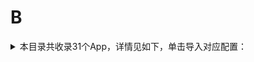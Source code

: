 # B
<details>
<summary>
本目录共收录31个App，详情见如下，单击导入对应配置：
</summary>

- [Blued](https://quantumult.app/x/open-app/add-resource?remote-resource=%7B%22rewrite_remote%22%3A%20%5B%22https%3A%2F%2Fraw.githubusercontent.com%2Fzirawell%2FR-Store%2Fmain%2FRule%2FQuanX%2FAdblock%2FApp%2FB%2FBlued%2Frewrite%2Fblued.conf%2C%20tag%3DBlued%22%5D%7D)
- [Boss直聘](https://quantumult.app/x/open-app/add-resource?remote-resource=%7B%22rewrite_remote%22%3A%20%5B%22https%3A%2F%2Fraw.githubusercontent.com%2Fzirawell%2FR-Store%2Fmain%2FRule%2FQuanX%2FAdblock%2FApp%2FB%2FBoss%E7%9B%B4%E8%81%98%2Frewrite%2Fboss.conf%2C%20tag%3DBoss%E7%9B%B4%E8%81%98%22%5D%7D)
- [不背单词](https://quantumult.app/x/open-app/add-resource?remote-resource=%7B%22rewrite_remote%22%3A%20%5B%22https%3A%2F%2Fraw.githubusercontent.com%2Fzirawell%2FR-Store%2Fmain%2FRule%2FQuanX%2FAdblock%2FApp%2FB%2F%E4%B8%8D%E8%83%8C%E5%8D%95%E8%AF%8D%2Frewrite%2Fbeingfine.conf%2C%20tag%3D%E4%B8%8D%E8%83%8C%E5%8D%95%E8%AF%8D%22%5D%7D)
- [北京银行](https://quantumult.app/x/open-app/add-resource?remote-resource=%7B%22rewrite_remote%22%3A%20%5B%22https%3A%2F%2Fraw.githubusercontent.com%2Fzirawell%2FR-Store%2Fmain%2FRule%2FQuanX%2FAdblock%2FApp%2FB%2F%E5%8C%97%E4%BA%AC%E9%93%B6%E8%A1%8C%2Frewrite%2Fbankofbeijing.conf%2C%20tag%3D%E5%8C%97%E4%BA%AC%E9%93%B6%E8%A1%8C%22%5D%7D)
- [北京首汽](https://quantumult.app/x/open-app/add-resource?remote-resource=%7B%22rewrite_remote%22%3A%20%5B%22https%3A%2F%2Fraw.githubusercontent.com%2Fzirawell%2FR-Store%2Fmain%2FRule%2FQuanX%2FAdblock%2FApp%2FB%2F%E5%8C%97%E4%BA%AC%E9%A6%96%E6%B1%BD%2Frewrite%2Fshouqiev.conf%2C%20tag%3D%E5%8C%97%E4%BA%AC%E9%A6%96%E6%B1%BD%22%5D%7D)
- [半月谈](https://quantumult.app/x/open-app/add-resource?remote-resource=%7B%22rewrite_remote%22%3A%20%5B%22https%3A%2F%2Fraw.githubusercontent.com%2Fzirawell%2FR-Store%2Fmain%2FRule%2FQuanX%2FAdblock%2FApp%2FB%2F%E5%8D%8A%E6%9C%88%E8%B0%88%2Frewrite%2Fbanyuetan.conf%2C%20tag%3D%E5%8D%8A%E6%9C%88%E8%B0%88%22%5D%7D)
- [哔哩哔哩](https://quantumult.app/x/open-app/add-resource?remote-resource=%7B%22filter_remote%22%3A%20%5B%22https%3A%2F%2Fraw.githubusercontent.com%2Fzirawell%2FR-Store%2Fmain%2FRule%2FQuanX%2FAdblock%2FApp%2FB%2F%E5%93%94%E5%93%A9%E5%93%94%E5%93%A9%2Ffilter%2Fbilibili.list%2C%20tag%3D%E5%93%94%E5%93%A9%E5%93%94%E5%93%A9%22%5D%2C%22rewrite_remote%22%3A%20%5B%22https%3A%2F%2Fraw.githubusercontent.com%2Fzirawell%2FR-Store%2Fmain%2FRule%2FQuanX%2FAdblock%2FApp%2FB%2F%E5%93%94%E5%93%A9%E5%93%94%E5%93%A9%2Frewrite%2Fbilibili.conf%2C%20tag%3D%E5%93%94%E5%93%A9%E5%93%94%E5%93%A9%22%5D%7D)
- [哔哩哔哩(国际版）](https://quantumult.app/x/open-app/add-resource?remote-resource=%7B%22filter_remote%22%3A%20%5B%22https%3A%2F%2Fraw.githubusercontent.com%2Fzirawell%2FR-Store%2Fmain%2FRule%2FQuanX%2FAdblock%2FApp%2FB%2F%E5%93%94%E5%93%A9%E5%93%94%E5%93%A9%28%E5%9B%BD%E9%99%85%E7%89%88%EF%BC%89%2Ffilter%2Fbilibili-white.list%2C%20tag%3D%E5%93%94%E5%93%A9%E5%93%94%E5%93%A9%28%E5%9B%BD%E9%99%85%E7%89%88%EF%BC%89%22%5D%7D)
- [哔哩哔哩漫画](https://quantumult.app/x/open-app/add-resource?remote-resource=%7B%22rewrite_remote%22%3A%20%5B%22https%3A%2F%2Fraw.githubusercontent.com%2Fzirawell%2FR-Store%2Fmain%2FRule%2FQuanX%2FAdblock%2FApp%2FB%2F%E5%93%94%E5%93%A9%E5%93%94%E5%93%A9%E6%BC%AB%E7%94%BB%2Frewrite%2FbilibiliManga.conf%2C%20tag%3D%E5%93%94%E5%93%A9%E5%93%94%E5%93%A9%E6%BC%AB%E7%94%BB%22%5D%7D)
- [宝宝树](https://quantumult.app/x/open-app/add-resource?remote-resource=%7B%22filter_remote%22%3A%20%5B%22https%3A%2F%2Fraw.githubusercontent.com%2Fzirawell%2FR-Store%2Fmain%2FRule%2FQuanX%2FAdblock%2FApp%2FB%2F%E5%AE%9D%E5%AE%9D%E6%A0%91%2Ffilter%2Fbabytree.list%2C%20tag%3D%E5%AE%9D%E5%AE%9D%E6%A0%91%22%5D%2C%22rewrite_remote%22%3A%20%5B%22https%3A%2F%2Fraw.githubusercontent.com%2Fzirawell%2FR-Store%2Fmain%2FRule%2FQuanX%2FAdblock%2FApp%2FB%2F%E5%AE%9D%E5%AE%9D%E6%A0%91%2Frewrite%2Fbabytree.conf%2C%20tag%3D%E5%AE%9D%E5%AE%9D%E6%A0%91%22%5D%7D)
- [巴士管家](https://quantumult.app/x/open-app/add-resource?remote-resource=%7B%22rewrite_remote%22%3A%20%5B%22https%3A%2F%2Fraw.githubusercontent.com%2Fzirawell%2FR-Store%2Fmain%2FRule%2FQuanX%2FAdblock%2FApp%2FB%2F%E5%B7%B4%E5%A3%AB%E7%AE%A1%E5%AE%B6%2Frewrite%2Fchebada.conf%2C%20tag%3D%E5%B7%B4%E5%A3%AB%E7%AE%A1%E5%AE%B6%22%5D%7D)
- [币世界](https://quantumult.app/x/open-app/add-resource?remote-resource=%7B%22rewrite_remote%22%3A%20%5B%22https%3A%2F%2Fraw.githubusercontent.com%2Fzirawell%2FR-Store%2Fmain%2FRule%2FQuanX%2FAdblock%2FApp%2FB%2F%E5%B8%81%E4%B8%96%E7%95%8C%2Frewrite%2Fbishijie.conf%2C%20tag%3D%E5%B8%81%E4%B8%96%E7%95%8C%22%5D%7D)
- [币安](https://quantumult.app/x/open-app/add-resource?remote-resource=%7B%22rewrite_remote%22%3A%20%5B%22https%3A%2F%2Fraw.githubusercontent.com%2Fzirawell%2FR-Store%2Fmain%2FRule%2FQuanX%2FAdblock%2FApp%2FB%2F%E5%B8%81%E5%AE%89%2Frewrite%2Fbinance.conf%2C%20tag%3D%E5%B8%81%E5%AE%89%22%5D%7D)
- [必胜客](https://quantumult.app/x/open-app/add-resource?remote-resource=%7B%22rewrite_remote%22%3A%20%5B%22https%3A%2F%2Fraw.githubusercontent.com%2Fzirawell%2FR-Store%2Fmain%2FRule%2FQuanX%2FAdblock%2FApp%2FB%2F%E5%BF%85%E8%83%9C%E5%AE%A2%2Frewrite%2Fpizzahut.conf%2C%20tag%3D%E5%BF%85%E8%83%9C%E5%AE%A2%22%5D%7D)
- [本来生活](https://quantumult.app/x/open-app/add-resource?remote-resource=%7B%22rewrite_remote%22%3A%20%5B%22https%3A%2F%2Fraw.githubusercontent.com%2Fzirawell%2FR-Store%2Fmain%2FRule%2FQuanX%2FAdblock%2FApp%2FB%2F%E6%9C%AC%E6%9D%A5%E7%94%9F%E6%B4%BB%2Frewrite%2Fbenlailife.conf%2C%20tag%3D%E6%9C%AC%E6%9D%A5%E7%94%9F%E6%B4%BB%22%5D%7D)
- [比亚迪](https://quantumult.app/x/open-app/add-resource?remote-resource=%7B%22rewrite_remote%22%3A%20%5B%22https%3A%2F%2Fraw.githubusercontent.com%2Fzirawell%2FR-Store%2Fmain%2FRule%2FQuanX%2FAdblock%2FApp%2FB%2F%E6%AF%94%E4%BA%9A%E8%BF%AA%2Frewrite%2Fbyd.conf%2C%20tag%3D%E6%AF%94%E4%BA%9A%E8%BF%AA%22%5D%7D)
- [比特球网盘](https://quantumult.app/x/open-app/add-resource?remote-resource=%7B%22rewrite_remote%22%3A%20%5B%22https%3A%2F%2Fraw.githubusercontent.com%2Fzirawell%2FR-Store%2Fmain%2FRule%2FQuanX%2FAdblock%2FApp%2FB%2F%E6%AF%94%E7%89%B9%E7%90%83%E7%BD%91%E7%9B%98%2Frewrite%2Fbitqiu.conf%2C%20tag%3D%E6%AF%94%E7%89%B9%E7%90%83%E7%BD%91%E7%9B%98%22%5D%7D)
- [波点音乐](https://quantumult.app/x/open-app/add-resource?remote-resource=%7B%22rewrite_remote%22%3A%20%5B%22https%3A%2F%2Fraw.githubusercontent.com%2Fzirawell%2FR-Store%2Fmain%2FRule%2FQuanX%2FAdblock%2FApp%2FB%2F%E6%B3%A2%E7%82%B9%E9%9F%B3%E4%B9%90%2Frewrite%2Fbodian.conf%2C%20tag%3D%E6%B3%A2%E7%82%B9%E9%9F%B3%E4%B9%90%22%5D%7D)
- [百信银行](https://quantumult.app/x/open-app/add-resource?remote-resource=%7B%22rewrite_remote%22%3A%20%5B%22https%3A%2F%2Fraw.githubusercontent.com%2Fzirawell%2FR-Store%2Fmain%2FRule%2FQuanX%2FAdblock%2FApp%2FB%2F%E7%99%BE%E4%BF%A1%E9%93%B6%E8%A1%8C%2Frewrite%2Faibank.conf%2C%20tag%3D%E7%99%BE%E4%BF%A1%E9%93%B6%E8%A1%8C%22%5D%7D)
- [百度地图](https://quantumult.app/x/open-app/add-resource?remote-resource=%7B%22filter_remote%22%3A%20%5B%22https%3A%2F%2Fraw.githubusercontent.com%2Fzirawell%2FR-Store%2Fmain%2FRule%2FQuanX%2FAdblock%2FApp%2FB%2F%E7%99%BE%E5%BA%A6%E5%9C%B0%E5%9B%BE%2Ffilter%2Fbaidumap.list%2C%20tag%3D%E7%99%BE%E5%BA%A6%E5%9C%B0%E5%9B%BE%22%5D%2C%22rewrite_remote%22%3A%20%5B%22https%3A%2F%2Fraw.githubusercontent.com%2Fzirawell%2FR-Store%2Fmain%2FRule%2FQuanX%2FAdblock%2FApp%2FB%2F%E7%99%BE%E5%BA%A6%E5%9C%B0%E5%9B%BE%2Frewrite%2Fbaidumap.conf%2C%20tag%3D%E7%99%BE%E5%BA%A6%E5%9C%B0%E5%9B%BE%22%5D%7D)
- [百度文库](https://quantumult.app/x/open-app/add-resource?remote-resource=%7B%22rewrite_remote%22%3A%20%5B%22https%3A%2F%2Fraw.githubusercontent.com%2Fzirawell%2FR-Store%2Fmain%2FRule%2FQuanX%2FAdblock%2FApp%2FB%2F%E7%99%BE%E5%BA%A6%E6%96%87%E5%BA%93%2Frewrite%2Fbaiduwk.conf%2C%20tag%3D%E7%99%BE%E5%BA%A6%E6%96%87%E5%BA%93%22%5D%7D)
- [百度网盘](https://quantumult.app/x/open-app/add-resource?remote-resource=%7B%22rewrite_remote%22%3A%20%5B%22https%3A%2F%2Fraw.githubusercontent.com%2Fzirawell%2FR-Store%2Fmain%2FRule%2FQuanX%2FAdblock%2FApp%2FB%2F%E7%99%BE%E5%BA%A6%E7%BD%91%E7%9B%98%2Frewrite%2Fbaidupan.conf%2C%20tag%3D%E7%99%BE%E5%BA%A6%E7%BD%91%E7%9B%98%22%5D%7D)
- [百度翻译](https://quantumult.app/x/open-app/add-resource?remote-resource=%7B%22rewrite_remote%22%3A%20%5B%22https%3A%2F%2Fraw.githubusercontent.com%2Fzirawell%2FR-Store%2Fmain%2FRule%2FQuanX%2FAdblock%2FApp%2FB%2F%E7%99%BE%E5%BA%A6%E7%BF%BB%E8%AF%91%2Frewrite%2Fbaidutranslate.conf%2C%20tag%3D%E7%99%BE%E5%BA%A6%E7%BF%BB%E8%AF%91%22%5D%7D)
- [百度贴吧](https://quantumult.app/x/open-app/add-resource?remote-resource=%7B%22filter_remote%22%3A%20%5B%22https%3A%2F%2Fraw.githubusercontent.com%2Fzirawell%2FR-Store%2Fmain%2FRule%2FQuanX%2FAdblock%2FApp%2FB%2F%E7%99%BE%E5%BA%A6%E8%B4%B4%E5%90%A7%2Ffilter%2Fbaidutieba.list%2C%20tag%3D%E7%99%BE%E5%BA%A6%E8%B4%B4%E5%90%A7%22%5D%2C%22rewrite_remote%22%3A%20%5B%22https%3A%2F%2Fraw.githubusercontent.com%2Fzirawell%2FR-Store%2Fmain%2FRule%2FQuanX%2FAdblock%2FApp%2FB%2F%E7%99%BE%E5%BA%A6%E8%B4%B4%E5%90%A7%2Frewrite%2Fbaidutieba.conf%2C%20tag%3D%E7%99%BE%E5%BA%A6%E8%B4%B4%E5%90%A7%22%5D%7D)
- [百度输入法](https://quantumult.app/x/open-app/add-resource?remote-resource=%7B%22rewrite_remote%22%3A%20%5B%22https%3A%2F%2Fraw.githubusercontent.com%2Fzirawell%2FR-Store%2Fmain%2FRule%2FQuanX%2FAdblock%2FApp%2FB%2F%E7%99%BE%E5%BA%A6%E8%BE%93%E5%85%A5%E6%B3%95%2Frewrite%2Fbaiduinput.conf%2C%20tag%3D%E7%99%BE%E5%BA%A6%E8%BE%93%E5%85%A5%E6%B3%95%22%5D%7D)
- [百词斩](https://quantumult.app/x/open-app/add-resource?remote-resource=%7B%22filter_remote%22%3A%20%5B%22https%3A%2F%2Fraw.githubusercontent.com%2Fzirawell%2FR-Store%2Fmain%2FRule%2FQuanX%2FAdblock%2FApp%2FB%2F%E7%99%BE%E8%AF%8D%E6%96%A9%2Ffilter%2Fbaicizhan.list%2C%20tag%3D%E7%99%BE%E8%AF%8D%E6%96%A9%22%5D%2C%22rewrite_remote%22%3A%20%5B%22https%3A%2F%2Fraw.githubusercontent.com%2Fzirawell%2FR-Store%2Fmain%2FRule%2FQuanX%2FAdblock%2FApp%2FB%2F%E7%99%BE%E8%AF%8D%E6%96%A9%2Frewrite%2Fbaicizhan.conf%2C%20tag%3D%E7%99%BE%E8%AF%8D%E6%96%A9%22%5D%7D)
- [缤纷生活](https://quantumult.app/x/open-app/add-resource?remote-resource=%7B%22rewrite_remote%22%3A%20%5B%22https%3A%2F%2Fraw.githubusercontent.com%2Fzirawell%2FR-Store%2Fmain%2FRule%2FQuanX%2FAdblock%2FApp%2FB%2F%E7%BC%A4%E7%BA%B7%E7%94%9F%E6%B4%BB%2Frewrite%2Fbfsh.conf%2C%20tag%3D%E7%BC%A4%E7%BA%B7%E7%94%9F%E6%B4%BB%22%5D%7D)
- [菠萝包轻小说](https://quantumult.app/x/open-app/add-resource?remote-resource=%7B%22rewrite_remote%22%3A%20%5B%22https%3A%2F%2Fraw.githubusercontent.com%2Fzirawell%2FR-Store%2Fmain%2FRule%2FQuanX%2FAdblock%2FApp%2FB%2F%E8%8F%A0%E8%90%9D%E5%8C%85%E8%BD%BB%E5%B0%8F%E8%AF%B4%2Frewrite%2Fsfacg.conf%2C%20tag%3D%E8%8F%A0%E8%90%9D%E5%8C%85%E8%BD%BB%E5%B0%8F%E8%AF%B4%22%5D%7D)
- [薄荷健康](https://quantumult.app/x/open-app/add-resource?remote-resource=%7B%22rewrite_remote%22%3A%20%5B%22https%3A%2F%2Fraw.githubusercontent.com%2Fzirawell%2FR-Store%2Fmain%2FRule%2FQuanX%2FAdblock%2FApp%2FB%2F%E8%96%84%E8%8D%B7%E5%81%A5%E5%BA%B7%2Frewrite%2Fboohee.conf%2C%20tag%3D%E8%96%84%E8%8D%B7%E5%81%A5%E5%BA%B7%22%5D%7D)
- [贝壳找房](https://quantumult.app/x/open-app/add-resource?remote-resource=%7B%22rewrite_remote%22%3A%20%5B%22https%3A%2F%2Fraw.githubusercontent.com%2Fzirawell%2FR-Store%2Fmain%2FRule%2FQuanX%2FAdblock%2FApp%2FB%2F%E8%B4%9D%E5%A3%B3%E6%89%BE%E6%88%BF%2Frewrite%2Fke.conf%2C%20tag%3D%E8%B4%9D%E5%A3%B3%E6%89%BE%E6%88%BF%22%5D%7D)
- [贝太厨房](https://quantumult.app/x/open-app/add-resource?remote-resource=%7B%22rewrite_remote%22%3A%20%5B%22https%3A%2F%2Fraw.githubusercontent.com%2Fzirawell%2FR-Store%2Fmain%2FRule%2FQuanX%2FAdblock%2FApp%2FB%2F%E8%B4%9D%E5%A4%AA%E5%8E%A8%E6%88%BF%2Frewrite%2Fbeitaichufang.conf%2C%20tag%3D%E8%B4%9D%E5%A4%AA%E5%8E%A8%E6%88%BF%22%5D%7D)

</details>